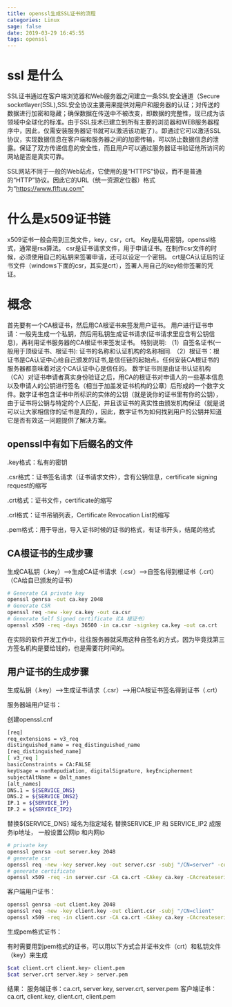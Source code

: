 ```yaml
---
title: openssl生成SSL证书的流程
categories: Linux
sage: false
date: 2019-03-29 16:45:55
tags: openssl
---
```


<amp-auto-ads type="adsense" data-ad-client="ca-pub-5216394795966395"></amp-auto-ads>

# ssl 是什么

SSL证书通过在客户端浏览器和Web服务器之间建立一条SSL安全通道（Secure socketlayer(SSL),SSL安全协议主要用来提供对用户和服务器的认证；对传送的数据进行加密和隐藏；确保数据在传送中不被改变，即数据的完整性，现已成为该领域中全球化的标准。由于SSL技术已建立到所有主要的浏览器和WEB服务器程序中，因此，仅需安装服务器证书就可以激活该功能了）。即通过它可以激活SSL协议，实现数据信息在客户端和服务器之间的加密传输，可以防止数据信息的泄露。保证了双方传递信息的安全性，而且用户可以通过服务器证书验证他所访问的网站是否是真实可靠。

SSL网站不同于一般的Web站点，它使用的是“HTTPS”协议，而不是普通的“HTTP”协议。因此它的URL（统一资源定位器）格式为“https://www.flftuu.com”

<!-- more -->

# 什么是x509证书链

x509证书一般会用到三类文件，key，csr，crt。
Key是私用密钥，openssl格式，通常是rsa算法。
csr是证书请求文件，用于申请证书。在制作csr文件的时候，必须使用自己的私钥来签署申请，还可以设定一个密钥。
crt是CA认证后的证书文件（windows下面的csr，其实是crt），签署人用自己的key给你签署的凭证。

# 概念

首先要有一个CA根证书，然后用CA根证书来签发用户证书。
用户进行证书申请：一般先生成一个私钥，然后用私钥生成证书请求(证书请求里应含有公钥信息)，再利用证书服务器的CA根证书来签发证书。
特别说明:
（1）自签名证书(一般用于顶级证书、根证书): 证书的名称和认证机构的名称相同.
（2）根证书：根证书是CA认证中心给自己颁发的证书,是信任链的起始点。任何安装CA根证书的服务器都意味着对这个CA认证中心是信任的。
数字证书则是由证书认证机构（CA）对证书申请者真实身份验证之后，用CA的根证书对申请人的一些基本信息以及申请人的公钥进行签名（相当于加盖发证书机构的公章）后形成的一个数字文件。数字证书包含证书中所标识的实体的公钥（就是说你的证书里有你的公钥），由于证书将公钥与特定的个人匹配，并且该证书的真实性由颁发机构保证（就是说可以让大家相信你的证书是真的），因此，数字证书为如何找到用户的公钥并知道它是否有效这一问题提供了解决方案。

## openssl中有如下后缀名的文件

.key格式：私有的密钥

.csr格式：证书签名请求（证书请求文件），含有公钥信息，certificate signing request的缩写

.crt格式：证书文件，certificate的缩写

.crl格式：证书吊销列表，Certificate Revocation List的缩写

.pem格式：用于导出，导入证书时候的证书的格式，有证书开头，结尾的格式

## CA根证书的生成步骤

生成CA私钥（.key）-->生成CA证书请求（.csr）-->自签名得到根证书（.crt）（CA给自已颁发的证书）

```bash
# Generate CA private key
openssl genrsa -out ca.key 2048
# Generate CSR
openssl req -new -key ca.key -out ca.csr
# Generate Self Signed certificate（CA 根证书）
openssl x509 -req -days 36500 -in ca.csr -signkey ca.key -out ca.crt
```

在实际的软件开发工作中，往往服务器就采用这种自签名的方式，因为毕竟找第三方签名机构是要给钱的，也是需要花时间的。

## 用户证书的生成步骤

生成私钥（.key）-->生成证书请求（.csr）-->用CA根证书签名得到证书（.crt）

服务器端用户证书：

创建openssl.cnf

```bash
[req]
req_extensions = v3_req
distinguished_name = req_distinguished_name
[req_distinguished_name]
[ v3_req ]
basicConstraints = CA:FALSE
keyUsage = nonRepudiation, digitalSignature, keyEncipherment
subjectAltName = @alt_names
[alt_names]
DNS.1 = ${SERVICE_DNS}
DNS.2 = ${SERVICE_DNS2}
IP.1 = ${SERVICE_IP}
IP.2 = ${SERVICE_IP2}
```

替换${SERVICE_DNS} 域名为指定域名
替换SERVICE_IP 和 SERVICE_IP2 成服务ip地址， 一般设置公网ip 和内网ip

```bash
# private key
openssl genrsa -out server.key 2048
# generate csr
openssl req -new -key server.key -out server.csr -subj "/CN=server" -config openssl.cnf
# generate certificate
openssl x509 -req -in server.csr -CA ca.crt -CAkey ca.key -CAcreateserial -out server.crt -days 36500 -extensions v3_req -extfile openssl.cnf
```

客户端用户证书：

```bash
openssl genrsa -out client.key 2048
openssl req -new -key client.key -out client.csr -subj "/CN=client"
openssl x509 -req -in client.csr -CA ca.crt -CAkey ca.key -CAcreateserial -out client.crt -days 36500
```

生成pem格式证书：

有时需要用到pem格式的证书，可以用以下方式合并证书文件（crt）和私钥文件（key）来生成

```bash
$cat client.crt client.key> client.pem
$cat server.crt server.key > server.pem
```

结果：
服务端证书：ca.crt, server.key, server.crt, server.pem
客户端证书：ca.crt, client.key, client.crt, client.pem